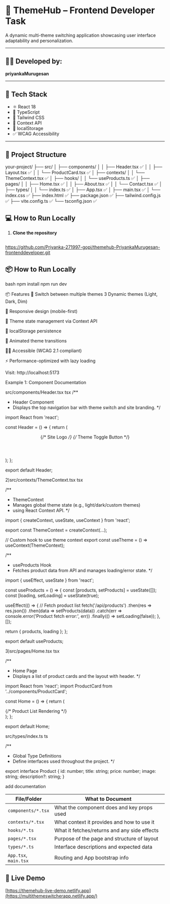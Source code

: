 # 🌈 ThemeHub – Frontend Developer Task

A dynamic multi-theme switching application showcasing user interface adaptability and personalization.

---

## 👨‍💻 Developed by:
**priyankaMurugesan**

---

## 🚀 Tech Stack

- ⚛️ React 18
- 📘 TypeScript
- 🎨 Tailwind CSS
- 🧠 Context API
- 💾 localStorage
- ✅ WCAG Accessibility

---

## 📂 Project Structure

your-project/
├── src/
│   ├── components/
│   │   ├── Header.tsx ✅
│   │   ├── Layout.tsx ✅
│   │   └── ProductCard.tsx ✅
│   ├── contexts/
│   │   └── ThemeContext.tsx ✅
│   ├── hooks/
│   │   └── useProducts.ts ✅
│   ├── pages/
│   │   ├── Home.tsx ✅
│   │   ├── About.tsx ✅
│   │   └── Contact.tsx ✅
│   ├── types/
│   │   └── index.ts ✅
│   ├── App.tsx ✅
│   ├── main.tsx ✅
│   └── index.css ✅
├── index.html ✅
├── package.json ✅
├── tailwind.config.js ✅
├── vite.config.ts ✅
└── tsconfig.json ✅


## 💻 How to Run Locally

1. **Clone the repository**
   ```bash
https://github.com/Priyanka-271997-gopi/themehub-PriyankaMurugesan-frontenddeveloper.git

## 📦 How to Run Locally
bash
npm install
npm run dev

📦 Features
🎨 Switch between multiple themes  3 Dynamic themes (Light, Dark, Dim)

📱 Responsive design (mobile-first)

🧠 Theme state management via Context API

💾 localStorage persistence

🌈 Animated theme transitions

🧑‍🦯 Accessible (WCAG 2.1 compliant)

⚡ Performance-optimized with lazy loading


Visit: http://localhost:5173



 Example 1: Component Documentation


src/components/Header.tsx
tsx
/**
 * Header Component
 * Displays the top navigation bar with theme switch and site branding.
 */

import React from 'react';

const Header = () => {
  return (
    <header>
      {/* Site Logo */}
      {/* Theme Toggle Button */}
    </header>
  );
};

export default Header;

2)src/contexts/ThemeContext.tsx
tsx

/**
 * ThemeContext
 * Manages global theme state (e.g., light/dark/custom themes)
 * using React Context API.
 */

import { createContext, useState, useContext } from 'react';

export const ThemeContext = createContext(...);

// Custom hook to use theme context
export const useTheme = () => useContext(ThemeContext);

/**
 * useProducts Hook
 * Fetches product data from API and manages loading/error state.
 */

import { useEffect, useState } from 'react';

const useProducts = () => {
  const [products, setProducts] = useState([]);
  const [loading, setLoading] = useState(true);

  useEffect(() => {
    // Fetch product list
    fetch('/api/products')
      .then(res => res.json())
      .then(data => setProducts(data))
      .catch(err => console.error('Product fetch error:', err))
      .finally(() => setLoading(false));
  }, []);

  return { products, loading };
};

export default useProducts;


3)src/pages/Home.tsx
tsx

/**
 * Home Page
 * Displays a list of product cards and the layout with header.
 */

import React from 'react';
import ProductCard from '../components/ProductCard';

const Home = () => {
  return (
    <div>
      {/* Product List Rendering */}
    </div>
  );
};

export default Home;

src/types/index.ts
ts

/**
 * Global Type Definitions
 * Define interfaces used throughout the project.
 */

export interface Product {
  id: number;
  title: string;
  price: number;
  image: string;
  description?: string;
}

 add documentation

| File/Folder           | What to Document                             |
| --------------------- | -------------------------------------------- |
| `components/*.tsx`    | What the component does and key props used   |
| `contexts/*.tsx`      | What context it provides and how to use it   |
| `hooks/*.ts`          | What it fetches/returns and any side effects |
| `pages/*.tsx`         | Purpose of the page and structure of layout  |
| `types/*.ts`          | Interface descriptions and expected data     |
| `App.tsx`, `main.tsx` | Routing and App bootstrap info               |


  ## 🔗 Live Demo
[https://themehub-live-demo.netlify.app](https://multithemeswitcherapp.netlify.app/)


